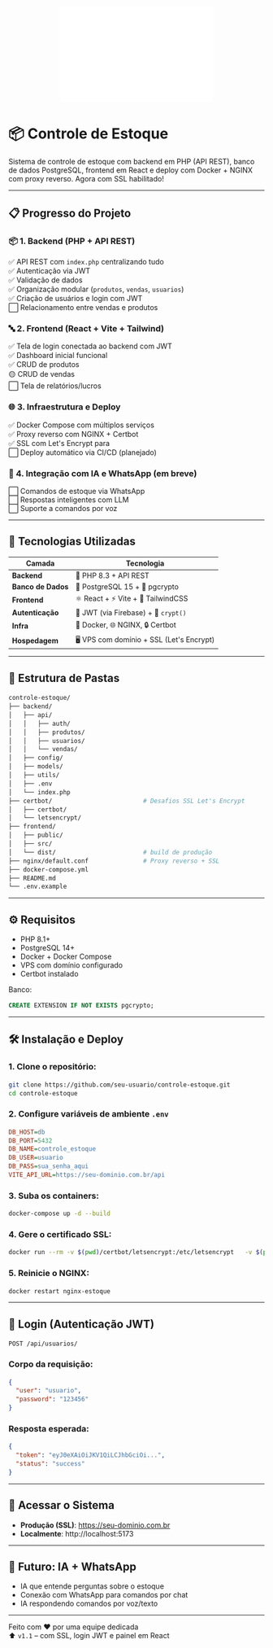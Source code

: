 
<p align="center">
  <img src="frontend/public/goberri-markdown-header.gif" alt="Demonstração do sistema" width="300"/>
</p>

# 📦 Controle de Estoque

Sistema de controle de estoque com backend em PHP (API REST), banco de dados PostgreSQL, frontend em React e deploy com Docker + NGINX com proxy reverso. Agora com SSL habilitado!

---

## 📋 Progresso do Projeto

### 📦 1. Backend (PHP + API REST)

✅ API REST com `index.php` centralizando tudo  
✅ Autenticação via JWT  
✅ Validação de dados  
✅ Organização modular (`produtos`, `vendas`, `usuarios`)  
✅ Criação de usuários e login com JWT  
⬜ Relacionamento entre vendas e produtos  

### 🔤 2. Frontend (React + Vite + Tailwind)

✅ Tela de login conectada ao backend com JWT  
✅ Dashboard inicial funcional  
✅ CRUD de produtos  
🟡 CRUD de vendas  
⬜ Tela de relatórios/lucros  

### 🌐 3. Infraestrutura e Deploy

✅ Docker Compose com múltiplos serviços  
✅ Proxy reverso com NGINX + Certbot  
✅ SSL com Let's Encrypt para  
⬜ Deploy automático via CI/CD (planejado)

### 🤖 4. Integração com IA e WhatsApp (em breve)

⬜ Comandos de estoque via WhatsApp  
⬜ Respostas inteligentes com LLM  
⬜ Suporte a comandos por voz  

---

## 🧱 Tecnologias Utilizadas

| **Camada**         | **Tecnologia**                          |
| ------------------ | --------------------------------------- |
| **Backend**        | 🐘 PHP 8.3 + API REST                    |
| **Banco de Dados** | 🐘 PostgreSQL 15 + 🔐 pgcrypto            |
| **Frontend**       | ⚛️ React + ⚡ Vite + 🎨 TailwindCSS        |
| **Autenticação**   | 🔑 JWT (via Firebase) + 🔐 `crypt()`      |
| **Infra**          | 🐳 Docker, 🌐 NGINX, 🔒 Certbot            |
| **Hospedagem**     | 🖥️ VPS com domínio + SSL (Let's Encrypt) |

---

## 📁 Estrutura de Pastas

```bash
controle-estoque/
├── backend/
│   ├── api/
│   │   ├── auth/
│   │   ├── produtos/
│   │   ├── usuarios/
│   │   └── vendas/
│   ├── config/
│   ├── models/
│   ├── utils/
│   ├── .env
│   └── index.php
├── certbot/                         # Desafios SSL Let's Encrypt
│   ├── certbot/
│   └── letsencrypt/
├── frontend/
│   ├── public/
│   ├── src/
│   └── dist/                        # build de produção
├── nginx/default.conf               # Proxy reverso + SSL
├── docker-compose.yml
├── README.md
└── .env.example
```

---

## ⚙️ Requisitos

- PHP 8.1+
- PostgreSQL 14+
- Docker + Docker Compose
- VPS com domínio configurado
- Certbot instalado

Banco:

```sql
CREATE EXTENSION IF NOT EXISTS pgcrypto;
```

---

## 🛠️ Instalação e Deploy

### 1. Clone o repositório:

```bash
git clone https://github.com/seu-usuario/controle-estoque.git
cd controle-estoque
```

### 2. Configure variáveis de ambiente `.env`

```ini
DB_HOST=db
DB_PORT=5432
DB_NAME=controle_estoque
DB_USER=usuario
DB_PASS=sua_senha_aqui
VITE_API_URL=https://seu-dominio.com.br/api
```

### 3. Suba os containers:

```bash
docker-compose up -d --build
```

### 4. Gere o certificado SSL:

```bash
docker run --rm -v $(pwd)/certbot/letsencrypt:/etc/letsencrypt   -v $(pwd)/certbot/certbot:/var/www/certbot   certbot/certbot certonly   --webroot --webroot-path=/var/www/certbot   --email seu@email.com --agree-tos --no-eff-email   -d seu-dominio.com.br
```

### 5. Reinicie o NGINX:

```bash
docker restart nginx-estoque
```

---

## 🔐 Login (Autenticação JWT)

```http
POST /api/usuarios/
```

### Corpo da requisição:

```json
{
  "user": "usuario",
  "password": "123456"
}
```

### Resposta esperada:

```json
{
  "token": "eyJ0eXAiOiJKV1QiLCJhbGciOi...",
  "status": "success"
}
```

---

## 🚀 Acessar o Sistema

- **Produção (SSL)**: https://seu-dominio.com.br  
- **Localmente**: http://localhost:5173

---

## 🤖 Futuro: IA + WhatsApp

- IA que entende perguntas sobre o estoque  
- Conexão com WhatsApp para comandos por chat  
- IA respondendo comandos por voz/texto

---

Feito com ❤️ por uma equipe dedicada  
⬆️ `v1.1` – com SSL, login JWT e painel em React